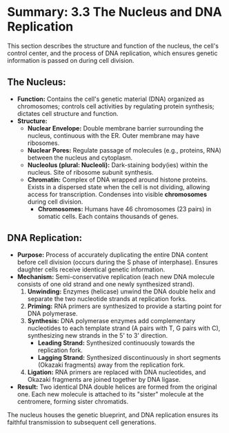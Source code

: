 # Summary: 3.3 The Nucleus and DNA Replication

This section describes the structure and function of the nucleus, the cell's control center, and the process of DNA replication, which ensures genetic information is passed on during cell division.

## The Nucleus:

*   **Function:** Contains the cell's genetic material (DNA) organized as chromosomes; controls cell activities by regulating protein synthesis; dictates cell structure and function.
*   **Structure:**
    *   **Nuclear Envelope:** Double membrane barrier surrounding the nucleus, continuous with the ER. Outer membrane may have ribosomes.
    *   **Nuclear Pores:** Regulate passage of molecules (e.g., proteins, RNA) between the nucleus and cytoplasm.
    *   **Nucleolus (plural: Nucleoli):** Dark-staining body(ies) within the nucleus. Site of ribosome subunit synthesis.
    *   **Chromatin:** Complex of DNA wrapped around histone proteins. Exists in a dispersed state when the cell is not dividing, allowing access for transcription. Condenses into visible **chromosomes** during cell division.
        *   **Chromosomes:** Humans have 46 chromosomes (23 pairs) in somatic cells. Each contains thousands of genes.

## DNA Replication:

*   **Purpose:** Process of accurately duplicating the entire DNA content before cell division (occurs during the S phase of interphase). Ensures daughter cells receive identical genetic information.
*   **Mechanism:** Semi-conservative replication (each new DNA molecule consists of one old strand and one newly synthesized strand).
    1.  **Unwinding:** Enzymes (helicase) unwind the DNA double helix and separate the two nucleotide strands at replication forks.
    2.  **Priming:** RNA primers are synthesized to provide a starting point for DNA polymerase.
    3.  **Synthesis:** DNA polymerase enzymes add complementary nucleotides to each template strand (A pairs with T, G pairs with C), synthesizing new strands in the 5' to 3' direction.
        *   **Leading Strand:** Synthesized continuously towards the replication fork.
        *   **Lagging Strand:** Synthesized discontinuously in short segments (Okazaki fragments) away from the replication fork.
    4.  **Ligation:** RNA primers are replaced with DNA nucleotides, and Okazaki fragments are joined together by DNA ligase.
*   **Result:** Two identical DNA double helices are formed from the original one. Each new molecule is attached to its "sister" molecule at the centromere, forming sister chromatids.

The nucleus houses the genetic blueprint, and DNA replication ensures its faithful transmission to subsequent cell generations.
